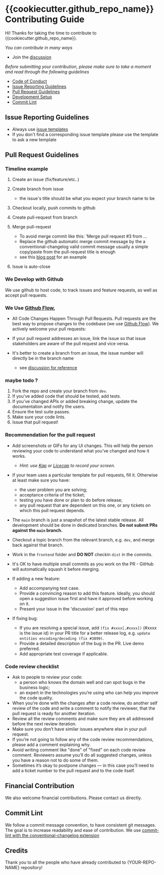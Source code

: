 # {{cookiecutter.github_repo_name}} Contributing Guide

Hi! Thanks for taking the time to contribute to {{cookiecutter.github_repo_name}}.

_You can contribute in many ways_

- Join the [discussion](https://github.com/{{cookiecutter.github_repo_name}}/discussions)

_Before submitting your contribution, please make sure to take a moment and read through the following guidelines_

- [Code of Conduct](https://github.com/{{cookiecutter.github_repo_name}}/blob/main/CODE_OF_CONDUCT.md)
- [Issue Reporting Guidelines](#issue-reporting-guidelines)
- [Pull Request Guidelines](#pull-request-guidelines)
- [Development Setup](#development-setup)
- [Commit Lint](#commit-lint)

## Issue Reporting Guidelines

- Always use [ issue templates ](https://github.com/{{cookiecutter.github_repo_name}}/issues/new/choose)
- If you don't find a corresponding issue template please use the template to ask a new template

## Pull Request Guidelines

### Timeline example

1. Create an issue (fix/feature/etc..)
2. Create branch from issue
   - the issue's title should be what you expect your branch name to be
3. Checkout locally, push commits to github
4. Create pull-request from branch
5. Merge pull-request

   - To avoid merge commit like this:
     'Merge pull request #3 from ...
   - Replace the github automatic merge commit message by the a conventional-changelog valid commit message usually a simple copy/paste from the pull-request title is enough
   - see this [blog post](https://mokacoding.com/blog/better-merging-for-github-pull-requests/) for an example

6. Issue is auto-close

### We Develop with Github

We use github to host code, to track issues and feature requests, as well as accept pull requests.

### We Use [Github Flow](https://docs.github.com/en/get-started/quickstart/github-flow),

- All Code Changes Happen Through Pull Requests.
  Pull requests are the best way to propose changes to the codebase (we use [Github Flow](https://docs.github.com/en/get-started/quickstart/github-flow)). We actively welcome your pull requests:

- If your pull request addresses an issue, link the issue so that issue stakeholders are aware of the pull request and vice versa.

- It's better to create a branch from an issue, the issue number will directly be in the branch name
  - see [discussion for reference](https://github.com/github-community/community/discussions/12290)



### maybe todo ?

1. Fork the repo and create your branch from `dev`.
2. If you've added code that should be tested, add tests.
3. If you've changed APIs or added breaking change, update the documentation and notify the users.
4. Ensure the test suite passes.
5. Make sure your code lints.
6. Issue that pull request!

### Recommendation for the pull request

- Add screenshots or GIFs for any UI changes. This will help the person reviewing your code to understand what you’ve changed and how it works.
  - _Hint: use [Kap](https://getkap.co/) or [Licecap](https://www.cockos.com/licecap/) to record your screen._
- If your team uses a particular template for pull requests, fill it. Otherwise at least make sure you have:

  - the user problem you are solving;
  - acceptance criteria of the ticket;
  - testing you have done or plan to do before release;
  - any pull request that are dependent on this one, or any tickets on which this pull request depends.

- The `main` branch is just a snapshot of the latest stable release. All development should be done in dedicated branches. **Do not submit PRs against the `main` branch.**

- Checkout a topic branch from the relevant branch, e.g. `dev`, and merge back against that branch.

- Work in the `frontend` folder and **DO NOT** checkin `dist` in the commits.

- It's OK to have multiple small commits as you work on the PR - GitHub will automatically squash it before merging.

- If adding a new feature:

  - Add accompanying test case.
  - Provide a convincing reason to add this feature. Ideally, you should open a suggestion issue first and have it approved before working on it.
  - Present your issue in the 'discussion' part of this repo

- If fixing bug:
  - If you are resolving a special issue, add `(fix #xxxx[,#xxxx])` (#xxxx is the issue id) in your PR title for a better release log, e.g. `update entities encoding/decoding (fix #3899)`.
  - Provide a detailed description of the bug in the PR. Live demo preferred.
  - Add appropriate test coverage if applicable.

### Code review checklist

- Ask to people to review your code:
  - a person who knows the domain well and can spot bugs in the business logic;
  - an expert in the technologies you’re using who can help you improve the code quality.
- When you’re done with the changes after a code review, do another self review of the code and write a comment to notify the reviewer, that the pull request is ready for another iteration.
- Review all the review comments and make sure they are all addressed before the next review iteration.
- Make sure you don’t have similar issues anywhere else in your pull request.
- If you’re not going to follow any of the code review recommendations, please add a comment explaining why.
- Avoid writing comment like "done" of "fixed" on each code review comment. Reviewers assume you’ll do all suggested changes, unless you have a reason not to do some of them.
- Sometimes it’s okay to postpone changes — in this case you’ll need to add a ticket number to the pull request and to the code itself.



## Financial Contribution

We also welcome financial contributions. Please contact us directly.

## Commit Lint

We follow a commit message convention, to have consistent git messages. The goal is to increase readability and ease of contribution. We use [commit-lint with the conventional-changelog extension](https://github.com/conventional-changelog/commitlint)

## Credits

Thank you to all the people who have already contributed to {YOUR-REPO-NAME} repository!
